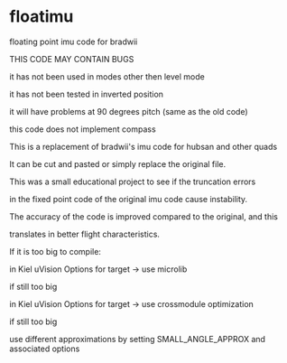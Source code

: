 # floatimu
floating point imu code for bradwii

THIS CODE MAY CONTAIN BUGS

it has not been used in modes other then level mode

it has not been tested in inverted position

it will have problems at 90 degrees pitch (same as the old code)

this code does not implement compass


This is a replacement of bradwii's imu code for hubsan and other quads

It can be cut and pasted or simply replace the original file.


This was a small educational project to see if the truncation errors 

in the fixed point code of the original imu code cause instability.


The accuracy of the code is improved compared to the original, and this 

translates in better flight characteristics.


If it is too big to compile:

  in Kiel uVision Options for target -> use microlib
  
if still too big

  in Kiel uVision Options for target -> use crossmodule optimization
  
if still too big

  use different approximations by setting SMALL_ANGLE_APPROX and associated options
  

